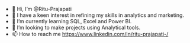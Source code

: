 - 👋 Hi, I’m @Ritu-Prajapati
- 👀 I have a keen interest in refining my skills in analytics and marketing.
- 🌱 I’m currently learning SQL, Excel and Power BI.
- 💞️ I’m looking to make projects using Analytical tools.
- 📫 How to reach me https://www.linkedin.com/in/ritu-prajapati-/
<!---
Ritu-Prajapati/Ritu-Prajapati is a ✨ special ✨ repository because its `README.md` (this file) appears on your GitHub profile.
You can click the Preview link to take a look at your changes.
--->
